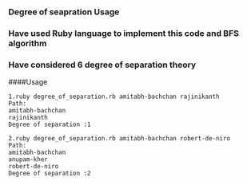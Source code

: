### Degree of seapration Usage
### Have used Ruby language to implement this code and BFS algorithm
### Have considered 6 degree of separation theory

####Usage

```
1.ruby degree_of_separation.rb amitabh-bachchan rajinikanth
Path:
amitabh-bachchan
rajinikanth
Degree of separation :1

2.ruby degree_of_separation.rb amitabh-bachchan robert-de-niro
Path:
amitabh-bachchan
anupam-kher
robert-de-niro
Degree of separation :2
```